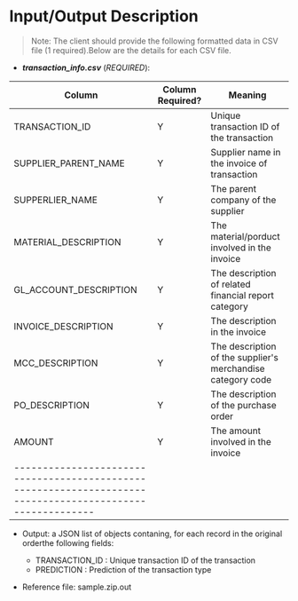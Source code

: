 # Input/Output Description

> Note: The client should provide the following formatted data in CSV file (1 required).Below are the details for each CSV file. 

- **_transaction_info.csv_** (*REQUIRED*): 
    
| Column                 | Column Required?  | Meaning                                                     |
|------------------------|-------------------|-------------------------------------------------------------|
| TRANSACTION_ID         | Y                 | Unique transaction ID of the transaction                    |
| SUPPLIER_PARENT_NAME   | Y                 | Supplier name in the invoice of transaction                 |
| SUPPERLIER_NAME        | Y                 | The parent company of the supplier                          |
| MATERIAL_DESCRIPTION   | Y                 | The material/porduct involved in the invoice                |
| GL_ACCOUNT_DESCRIPTION | Y                 | The description of related financial report category        |
| INVOICE_DESCRIPTION    | Y                 | The description in the invoice                              |
| MCC_DESCRIPTION        | Y                 | The description of the supplier's merchandise category code |
| PO_DESCRIPTION         | Y                 | The description of the purchase order                       |
| AMOUNT                 | Y                 | The amount involved in the invoice                          |
|----------------------------------------------------------------------------------------------------------| 
	
- Output: a JSON list of objects contaning, for each record in the original orderthe following fields:
	- TRANSACTION_ID  : Unique transaction ID of the transaction                      
	- PREDICTION      : Prediction of the transaction type                                                                 
	 
 - Reference file: sample.zip.out	
	
